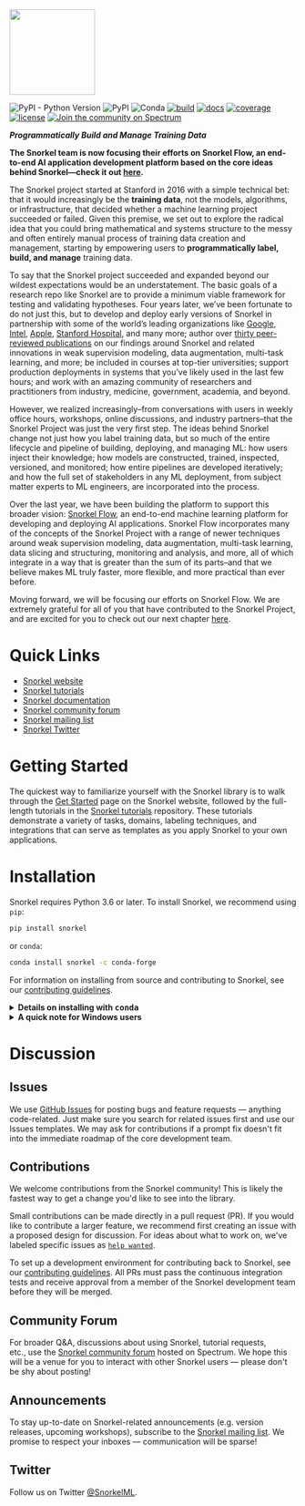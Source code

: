 <img src="figs/logo_01.png" width="150"/>

![PyPI - Python Version](https://img.shields.io/pypi/pyversions/snorkel)
![PyPI](https://img.shields.io/pypi/v/snorkel)
![Conda](https://img.shields.io/conda/v/conda-forge/snorkel)
[![build](https://travis-ci.com/snorkel-team/snorkel.svg?branch=master)](https://travis-ci.com/snorkel-team/snorkel?branch=master)
[![docs](https://readthedocs.org/projects/snorkel/badge/?version=master)](https://snorkel.readthedocs.io/en/master)
[![coverage](https://codecov.io/gh/snorkel-team/snorkel/branch/master/graph/badge.svg)](https://codecov.io/gh/snorkel-team/snorkel/branch/master)
[![license](https://img.shields.io/badge/License-Apache%202.0-blue.svg)](https://opensource.org/licenses/Apache-2.0)
[![Join the community on Spectrum](https://withspectrum.github.io/badge/badge.svg)](https://spectrum.chat/snorkel)

***Programmatically Build and Manage Training Data***

**The Snorkel team is now focusing their efforts on Snorkel Flow, an end-to-end AI application development platform based on the core ideas behind Snorkel—check it out [here](https://snorkel.ai).**

The Snorkel project started at Stanford in 2016 with a simple technical bet: that it would increasingly be the **training data**, not the models, algorithms, or infrastructure, that decided whether a machine learning project succeeded or failed. Given this premise, we set out to explore the radical idea that you could bring mathematical and systems structure to the messy and often entirely manual process of training data creation and management, starting by empowering users to **programmatically label, build, and manage** training data.

To say that the Snorkel project succeeded and expanded beyond our wildest expectations would be an understatement. The basic goals of a research repo like Snorkel are to provide a minimum viable framework for testing and validating hypotheses. Four years later, we’ve been fortunate to do not just this, but to develop and deploy early versions of Snorkel in partnership with some of the world’s leading organizations like [Google](https://ai.googleblog.com/2019/03/harnessing-organizational-knowledge-for.html), [Intel](https://dl.acm.org/doi/abs/10.1145/3329486.3329492), [Apple](https://arxiv.org/pdf/1909.05372.pdf), [Stanford Hospital](https://www.cell.com/patterns/fulltext/S2666-3899(20)30019-2), and many more; author over [thirty peer-reviewed publications](https://snorkel.ai/technology.html) on our findings around Snorkel and related innovations in weak supervision modeling, data augmentation, multi-task learning, and more; be included in courses at top-tier universities; support production deployments in systems that you’ve likely used in the last few hours; and work with an amazing community of researchers and practitioners from industry, medicine, government, academia, and beyond.

However, we realized increasingly–from conversations with users in weekly office hours, workshops, online discussions, and industry partners–that the Snorkel Project was just the very first step. The ideas behind Snorkel change not just how you label training data, but so much of the entire lifecycle and pipeline of building, deploying, and managing ML: how users inject their knowledge; how models are constructed, trained, inspected, versioned, and monitored; how entire pipelines are developed iteratively; and how the full set of stakeholders in any ML deployment, from subject matter experts to ML engineers, are incorporated into the process.

Over the last year, we have been building the platform to support this broader vision: [Snorkel Flow](https://snorkel.ai/platform.html), an end-to-end machine learning platform for developing and deploying AI applications. Snorkel Flow incorporates many of the concepts of the Snorkel Project with a range of newer techniques around weak supervision modeling, data augmentation, multi-task learning, data slicing and structuring, monitoring and analysis, and more, all of which integrate in a way that is greater than the sum of its parts–and that we believe makes ML truly faster, more flexible, and more practical than ever before.

Moving forward, we will be focusing our efforts on Snorkel Flow. We are extremely grateful for all of you that have contributed to the Snorkel Project, and are excited for you to check out our next chapter [here](https://snorkel.ai).


# Quick Links
* [Snorkel website](https://snorkel.org)
* [Snorkel tutorials](https://github.com/snorkel-team/snorkel-tutorials)
* [Snorkel documentation](https://snorkel.readthedocs.io/)
* [Snorkel community forum](https://spectrum.chat/snorkel)
* [Snorkel mailing list](https://groups.google.com/forum/#!forum/snorkel-ml)
* [Snorkel Twitter](https://twitter.com/SnorkelML)

# Getting Started
The quickest way to familiarize yourself with the Snorkel library is to walk through the [Get Started](https://snorkel.org/get-started/) page on the Snorkel website, followed by the full-length tutorials in the [Snorkel tutorials](https://github.com/snorkel-team/snorkel-tutorials) repository.
These tutorials demonstrate a variety of tasks, domains, labeling techniques, and integrations that can serve as templates as you apply Snorkel to your own applications.


# Installation

Snorkel requires Python 3.6 or later. To install Snorkel, we recommend using `pip`:

```bash
pip install snorkel
```

or `conda`:

```bash
conda install snorkel -c conda-forge
```

For information on installing from source and contributing to Snorkel, see our
[contributing guidelines](./CONTRIBUTING.md).

<details><summary><b>Details on installing with <tt>conda</tt></b></summary>
<p>

The following example commands give some more color on installing with `conda`.
These commands assume that your `conda` installation is Python 3.6,
and that you want to use a virtual environment called `snorkel-env`.

```bash
# [OPTIONAL] Activate a virtual environment called "snorkel"
conda create --yes -n snorkel-env python=3.6
conda activate snorkel-env

# We specify PyTorch here to ensure compatibility, but it may not be necessary.
conda install pytorch==1.1.0 -c pytorch
conda install snorkel==0.9.0 -c conda-forge
```

</p>
</details>

<details><summary><b>A quick note for Windows users</b></summary>
<p>

If you're using Windows, we highly recommend using Docker
(you can find an example in our
[tutorials repo](https://github.com/snorkel-team/snorkel-tutorials/blob/master/Dockerfile))
or the [Linux subsystem](https://docs.microsoft.com/en-us/windows/wsl/faq).
We've done limited testing on Windows, so if you want to contribute instructions
or improvements, feel free to open a PR!

</p>
</details>

# Discussion

## Issues
We use [GitHub Issues](https://github.com/snorkel-team/snorkel/issues) for posting bugs and feature requests — anything code-related.
Just make sure you search for related issues first and use our Issues templates.
We may ask for contributions if a prompt fix doesn't fit into the immediate roadmap of the core development team.

## Contributions
We welcome contributions from the Snorkel community! 
This is likely the fastest way to get a change you'd like to see into the library.

Small contributions can be made directly in a pull request (PR).
If you would like to contribute a larger feature, we recommend first creating an issue with a proposed design for discussion. 
For ideas about what to work on, we've labeled specific issues as [`help wanted`](https://github.com/snorkel-team/snorkel/issues?utf8=%E2%9C%93&q=is%3Aopen+is%3Aissue+label%3A%22help+wanted%22+).

To set up a development environment for contributing back to Snorkel, see our [contributing guidelines](./CONTRIBUTING.md).
All PRs must pass the continuous integration tests and receive approval from a member of the Snorkel development team before they will be merged.

## Community Forum
For broader Q&A, discussions about using Snorkel, tutorial requests, etc., use the [Snorkel community forum](https://spectrum.chat/snorkel) hosted on Spectrum.
We hope this will be a venue for you to interact with other Snorkel users — please don't be shy about posting!

## Announcements
To stay up-to-date on Snorkel-related announcements (e.g. version releases, upcoming workshops), subscribe to the [Snorkel mailing list](https://groups.google.com/forum/#!forum/snorkel-ml). We promise to respect your inboxes — communication will be sparse!

## Twitter
Follow us on Twitter [@SnorkelML](https://twitter.com/SnorkelML).
